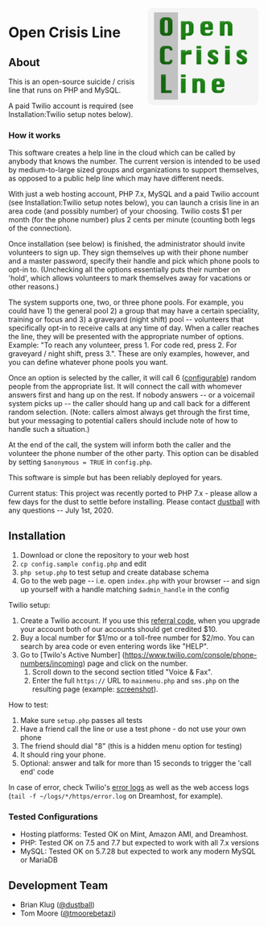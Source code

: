 <img align="right" src="ocl-logo.png" width="220" style="margin:7px; border-radius:10px" />

# Open Crisis Line

## About

This is an open-source suicide / crisis line that runs on PHP and MySQL.

A paid Twilio account is required (see Installation:Twilio setup notes below).  

### How it works

This software creates a help line in the cloud which can be called by anybody that knows the number.  The current version is intended to be used by medium-to-large sized groups and organizations to support themselves, as opposed to a public help line which may have different needs.

With just a web hosting account, PHP 7.x, MySQL and a paid Twilio account (see Installation:Twilio setup notes below), you can launch a crisis line in an area code (and possibly number) of your choosing. Twilio costs $1 per month (for the phone number) plus 2 cents per minute (counting both legs of the connection). 

Once installation (see below) is finished, the administrator should invite volunteers to sign up.  They sign themselves up with their phone number and a master password, specify their handle and pick which phone pools to opt-in to. (Unchecking all the options essentially puts their number on 'hold', which allows volunteers to mark themselves away for vacations or other reasons.)  

The system supports one, two, or three phone pools.  For example, you could have 1) the general pool 2) a group that may have a certain speciality, training or focus and 3) a graveyard (night shift) pool -- volunteers that specifically opt-in to receive calls at any time of day.  When a caller reaches the line, they will be presented with the appropriate number of options.  Example: "To reach any volunteer, press 1. For code red, press 2.  For graveyard / night shift, press 3.".  These are only examples, however, and you can define whatever phone pools you want.

Once an option is selected by the caller, it will call 6 ([configurable](https://github.com/dustball/opencrisisline/blob/master/config.sample)) random people from the appropriate list.  It will connect the call with whomever answers first and hang up on the rest.  If nobody answers -- or a voicemail system picks up -- the caller should hang up and call back for a different random selection.  (Note: callers almost always get through the first time, but your messaging to potential callers should include note of how to handle such a situation.)

At the end of the call, the system will inform both the caller and the volunteer the phone number of the other party.  This option can be disabled by setting `$anonymous = TRUE`  in `config.php`.  

This software is simple but has been reliably deployed for years.

Current status: This project was recently ported to PHP 7.x - please allow a few days for the dust to settle before installing.  Please contact [dustball](https://github.com/dustball) with any questions -- July 1st, 2020.

## Installation

1. Download or clone the repository to your web host
1. `cp config.sample config.php` and edit
1. `php setup.php` to test setup and create database schema 
1. Go to the web page -- i.e. open `index.php` with your browser -- and sign up yourself with a handle matching `$admin_handle` in the config

Twilio setup:

1. Create a Twilio account. If you use this [referral code](https://www.twilio.com/referral/WU8oSC), when you upgrade your account both of our accounts should get credited $10.
1. Buy a local number for $1/mo or a toll-free number for $2/mo.  You can search by area code or even entering words like "HELP".
1. Go to [Twilo's Active Number] (https://www.twilio.com/console/phone-numbers/incoming) page and click on the number.
    1. Scroll down to the second section titled "Voice & Fax".
    1. Enter the full `https://` URL to `mainmenu.php` and `sms.php` on the resulting page (example: [screenshot](https://i.imgur.com/0jy992M.png)).

How to test:

1. Make sure `setup.php` passes all tests 
1. Have a friend call the line or use a test phone - do not use your own phone 
1. The friend should dial "8" (this is a hidden menu option for testing)
1. It should ring your phone.  
1. Optional: answer and talk for more than 15 seconds to trigger the 'call end' code

In case of error, check Twilio's [error logs](https://www.twilio.com/console/debugger) as well as the web access logs (`tail -f ~/logs/*/https/error.log` on Dreamhost, for example).

### Tested Configurations

* Hosting platforms: Tested OK on Mint, Amazon AMI, and Dreamhost.   
* PHP: Tested OK on 7.5 and 7.7 but expected to work with all 7.x versions
* MySQL: Tested OK on 5.7.28 but expected to work any modern MySQL or MariaDB

## Development Team

* Brian Klug ([@dustball](https://github.com/dustball))
* Tom Moore ([@tmoorebetazi](https://github.com/dtmoorebetazi))
